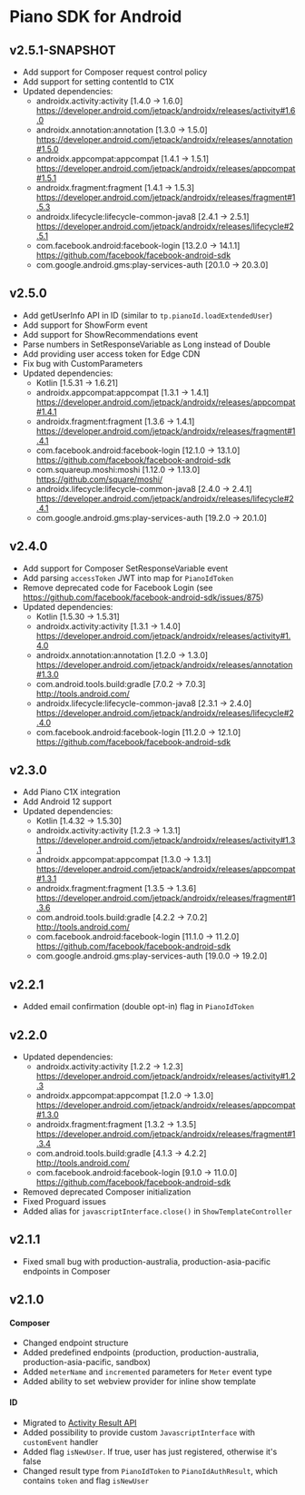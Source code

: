 # Piano SDK for Android

## v2.5.1-SNAPSHOT
* Add support for Composer request control policy
* Add support for setting contentId to C1X
* Updated dependencies:
    - androidx.activity:activity [1.4.0 -> 1.6.0]
      https://developer.android.com/jetpack/androidx/releases/activity#1.6.0
    - androidx.annotation:annotation [1.3.0 -> 1.5.0]
      https://developer.android.com/jetpack/androidx/releases/annotation#1.5.0
    - androidx.appcompat:appcompat [1.4.1 -> 1.5.1]
      https://developer.android.com/jetpack/androidx/releases/appcompat#1.5.1
    - androidx.fragment:fragment [1.4.1 -> 1.5.3]
      https://developer.android.com/jetpack/androidx/releases/fragment#1.5.3
    - androidx.lifecycle:lifecycle-common-java8 [2.4.1 -> 2.5.1]
      https://developer.android.com/jetpack/androidx/releases/lifecycle#2.5.1
    - com.facebook.android:facebook-login [13.2.0 -> 14.1.1]
      https://github.com/facebook/facebook-android-sdk
    - com.google.android.gms:play-services-auth [20.1.0 -> 20.3.0]
## v2.5.0
* Add getUserInfo API in ID (similar to `tp.pianoId.loadExtendedUser`)
* Add support for ShowForm event
* Add support for ShowRecommendations event
* Parse numbers in SetResponseVariable as Long instead of Double
* Add providing user access token for Edge CDN
* Fix bug with CustomParameters
* Updated dependencies:
    - Kotlin [1.5.31 -> 1.6.21]
    - androidx.appcompat:appcompat [1.3.1 -> 1.4.1]
      https://developer.android.com/jetpack/androidx/releases/appcompat#1.4.1
    - androidx.fragment:fragment [1.3.6 -> 1.4.1]
      https://developer.android.com/jetpack/androidx/releases/fragment#1.4.1
    - com.facebook.android:facebook-login [12.1.0 -> 13.1.0]
      https://github.com/facebook/facebook-android-sdk
    - com.squareup.moshi:moshi [1.12.0 -> 1.13.0]
      https://github.com/square/moshi/
    - androidx.lifecycle:lifecycle-common-java8 [2.4.0 -> 2.4.1]
      https://developer.android.com/jetpack/androidx/releases/lifecycle#2.4.1
    - com.google.android.gms:play-services-auth [19.2.0 -> 20.1.0]

## v2.4.0
* Add support for Composer SetResponseVariable event
* Add parsing `accessToken` JWT into map for `PianoIdToken`
* Remove deprecated code for Facebook Login (see https://github.com/facebook/facebook-android-sdk/issues/875)
* Updated dependencies:
    - Kotlin [1.5.30 -> 1.5.31]
    - androidx.activity:activity [1.3.1 -> 1.4.0]
      https://developer.android.com/jetpack/androidx/releases/activity#1.4.0
    - androidx.annotation:annotation [1.2.0 -> 1.3.0]
      https://developer.android.com/jetpack/androidx/releases/annotation#1.3.0
    - com.android.tools.build:gradle [7.0.2 -> 7.0.3]
      http://tools.android.com/
    - androidx.lifecycle:lifecycle-common-java8 [2.3.1 -> 2.4.0]
      https://developer.android.com/jetpack/androidx/releases/lifecycle#2.4.0
    - com.facebook.android:facebook-login [11.2.0 -> 12.1.0]
      https://github.com/facebook/facebook-android-sdk

## v2.3.0
* Add Piano C1X integration
* Add Android 12 support
* Updated dependencies:
    - Kotlin [1.4.32 -> 1.5.30]
    - androidx.activity:activity [1.2.3 -> 1.3.1]
      https://developer.android.com/jetpack/androidx/releases/activity#1.3.1
    - androidx.appcompat:appcompat [1.3.0 -> 1.3.1]
      https://developer.android.com/jetpack/androidx/releases/appcompat#1.3.1
    - androidx.fragment:fragment [1.3.5 -> 1.3.6]
      https://developer.android.com/jetpack/androidx/releases/fragment#1.3.6
    - com.android.tools.build:gradle [4.2.2 -> 7.0.2]
      http://tools.android.com/
    - com.facebook.android:facebook-login [11.1.0 -> 11.2.0]
      https://github.com/facebook/facebook-android-sdk
    - com.google.android.gms:play-services-auth [19.0.0 -> 19.2.0]

## v2.2.1
* Added email confirmation (double opt-in) flag in `PianoIdToken`

## v2.2.0
* Updated dependencies:
    - androidx.activity:activity [1.2.2 -> 1.2.3]
      https://developer.android.com/jetpack/androidx/releases/activity#1.2.3
    - androidx.appcompat:appcompat [1.2.0 -> 1.3.0]
      https://developer.android.com/jetpack/androidx/releases/appcompat#1.3.0
    - androidx.fragment:fragment [1.3.2 -> 1.3.5]
      https://developer.android.com/jetpack/androidx/releases/fragment#1.3.4
    - com.android.tools.build:gradle [4.1.3 -> 4.2.2]
      http://tools.android.com/
    - com.facebook.android:facebook-login [9.1.0 -> 11.0.0]
      https://github.com/facebook/facebook-android-sdk
* Removed deprecated Composer initialization
* Fixed Proguard issues
* Added alias for `javascriptInterface.close()` in `ShowTemplateController`

## v2.1.1
* Fixed small bug with production-australia, production-asia-pacific endpoints in Composer

## v2.1.0

#### Composer
* Changed endpoint structure
* Added predefined endpoints (production, production-australia, production-asia-pacific, sandbox)
* Added `meterName` and `incremented` parameters for `Meter` event type
* Added ability to set webview provider for inline show template

#### ID
* Migrated to [Activity Result API](https://developer.android.com/training/basics/intents/result)
* Added possibility to provide custom `JavascriptInterface` with `customEvent` handler
* Added flag `isNewUser`. If true, user has just registered, otherwise it's false
* Changed result type from `PianoIdToken` to `PianoIdAuthResult`, which contains `token` and flag `isNewUser`
